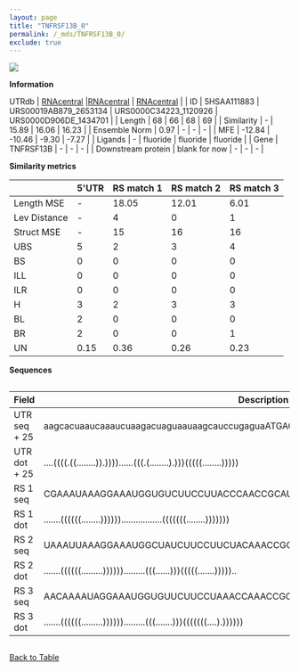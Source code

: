 ```yaml
---
layout: page
title: "TNFRSF13B_0"
permalink: /_mds/TNFRSF13B_0/
exclude: true
---
```




![](../../alns_9.28.22/aln_5HSAA111883_0.991.png?raw=true)


**Information**
<div style="overflow-x:auto;" markdown="block>
| | 5'UTR       | RS match 1   | RS match 2  | RS match 3 |
| ---- | ----------- | ----------- | ----------- | ----------- |
| Link | <a href="http://utrdb.ba.itb.cnr.it/getutr/5HSAA111883/1" target="_blank" rel="noopener noreferrer">UTRdb</a>   | <a href="https://rnacentral.org/rna/URS00019AB879/2653134" target="_blank" rel="noopener noreferrer">RNAcentral</a>     |<a href="https://rnacentral.org/rna/URS0000C34223/1120926" target="_blank" rel="noopener noreferrer">RNAcentral</a>  | <a href="https://rnacentral.org/rna/URS0000D906DE/1434701" target="_blank" rel="noopener noreferrer">RNAcentral</a>   |
| ID | 5HSAA111883     | URS00019AB879_2653134     | URS0000C34223_1120926     | URS0000D906DE_1434701     |
| Length | 68     |  66    | 68   |  69    |
| Similarity | - | 15.89 | 16.06 | 16.23 |
| Ensemble Norm | 0.97 | - | - | - |
| MFE | -12.84 | -10.46 | -9.30 | -7.27 |
| Ligands | - | fluoride | fluoride | fluoride |
| Gene | TNFRSF13B | - | - | - |
| Downstream protein | blank for now    |    -    | -  | - |
</div>

**Similarity metrics**

| | 5'UTR       | RS match 1   | RS match 2  | RS match 3 |
| ---- | ----------- | ----------- | ----------- | ----------- |
| Length MSE | - | 18.05 | 12.01 | 6.01 |
| Lev Distance | - | 4 | 0 | 1 |
| Struct MSE | - | 15 | 16 | 16 |
| UBS| 5 | 2 | 3 | 4 |
| BS | 0 | 0 | 0 | 0 |
| ILL | 0 | 0 | 0 | 0 |
| ILR | 0 | 0 | 0 | 0 |
| H | 3 | 2 | 3 | 3 |
| BL | 2 | 0 | 0 | 0 |
| BR | 2 | 0 | 0 | 1 |
| UN | 0.15 | 0.36 | 0.26 | 0.23 |

**Sequences**


<div style="overflow-x:auto;">

<table>
<colgroup>
<col width="30%" />
<col width="70%" />
</colgroup>
<thead>
<tr class="header">
<th>Field</th>
<th>Description</th>
</tr>
</thead>
<tbody>
<tr>
<td markdown="span">UTR seq + 25 </td>
<td markdown="span"> aagcacuaaucaaaucuaagacuaguaauaagcauccugaguaATGAGTGGCCTGGGCCGGAGCAGGC </td>
</tr>
<tr>
<td markdown="span">UTR dot + 25  </td>
<td markdown="span"> ....((((.((........)).))))......(((.(........).)))(((((........)))))
</td>
</tr>


<tr>
<td markdown="span">RS 1 seq </td>
<td markdown="span"> CGAAAUAAAGGAAAUGGUGUCUUCCUUACCCAACCGCAUUAAAAAGCUGAUGGCGCCUGAUUAGUU
</td>
</tr>


<tr>
<td markdown="span">RS 1 dot </td>
<td markdown="span"> .......((((((........)))))).................(((((((........)))))))
</td>
</tr>


<tr>
<td markdown="span">RS 2 seq </td>
<td markdown="span"> UAAAUUAAAGGAAAUGGCUAUCUUCCUUCUACAAACCGCCACUAACGGCUGAUGAUACCUACGUUACC
</td>
</tr>


<tr>
<td markdown="span">RS 2 dot </td>
<td markdown="span"> .......((((((.........)))))).........(((......)))(((((.......)))))..
</td>
</tr>


<tr>
<td markdown="span">RS 3 seq </td>
<td markdown="span"> AACAAAAUAGGAAAUGGUGUUCUUCCUAAACCAAACCGCUUUAUAAUAGCUGAUGACGCCUGAUUAUUA
</td>
</tr>


<tr>
<td markdown="span">RS 3 dot </td>
<td markdown="span"> .......((((((.........)))))).........(((.......)))(((((((....).))))))
</td>
</tr>

</tbody>
</table>


</div>


[Back to Table](../../display)
